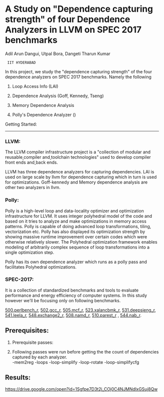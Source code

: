 A Study on "Dependence capturing strength" of four Dependence Analyzers in LLVM on SPEC 2017 benchmarks
=======================================================================================================

Adil Arun Dangui, Utpal Bora, Dangeti Tharun Kumar

     IIT HYDERABAD

In this project, we study the "dependence capturing strength" of the four dependence analyzers on SPEC 2017 benchmarks. Namely the following

1.  Loop Access Info (LAI)

2.  Dependence Analysis (Goff, Kennedy, Tseng)

3.  Memory Dependence Analysis

4.  Polly's Dependence Analyzer ()

Getting Started:

--------------------

### LLVM:

The LLVM compiler infrastructure project is a "collection of modular and reusable[  ](https://en.wikipedia.org/wiki/Compiler)compiler and[  ](https://en.wikipedia.org/wiki/Toolchain)toolchain technologies" used to develop compiler[  ](https://en.wikipedia.org/wiki/Compiler#Front_end)front ends and[  ](https://en.wikipedia.org/wiki/Compiler#Back_end)back ends.

LLVM has three dependence analyzers for capturing dependencies. LAI is used on large scale by llvm for dependence capturing which in turn is used for optimizations. Goff-kennedy and Memory dependence analysis are other two analyzers in llvm.

### Polly:

Polly is a high-level loop and data-locality optimizer and optimization infrastructure for LLVM. It uses integer polyhedral model of the code and based on it tries to analyze and make optimizations in memory access patterns. Polly is capable of doing advanced loop transformations, tiling, vectorization etc. Polly has also displayed its optimization strength by showing massive runtime improvement over certain codes which were otherwise relatively slower. The Polyhedral optimization framework enables modeling of arbitrarily complex sequence of loop transformations into a single optimization step.

Polly has its own dependence analyzer which runs as a polly pass and facilitates Polyhedral optimizations.

### SPEC-2017:

It is a collection of standardized benchmarks and tools to evaluate performance and energy efficiency of computer systems. In this study however we'll be focusing only on following benchmarks.

[500.perlbench_r](https://www.spec.org/cpu2017/Docs/benchmarks/500.perlbench_r.html), [502.gcc_r](https://www.spec.org/cpu2017/Docs/benchmarks/502.gcc_r.html), [505.mcf_r](https://www.spec.org/cpu2017/Docs/benchmarks/505.mcf_r.html), [523.xalancbmk_r](https://www.spec.org/cpu2017/Docs/benchmarks/523.xalancbmk_r.html), [531.deepsjeng_r](https://www.spec.org/cpu2017/Docs/benchmarks/531.deepsjeng_r.html), [541.leela_r](https://www.spec.org/cpu2017/Docs/benchmarks/541.leela_r.html), [548.exchange2_r](https://www.spec.org/cpu2017/Docs/benchmarks/548.exchange2_r.html), [508.namd_r](https://www.spec.org/cpu2017/Docs/benchmarks/508.namd_r.html), [510.parest_r](https://www.spec.org/cpu2017/Docs/benchmarks/510.parest_r.html) , [544.nab_r](https://www.spec.org/cpu2017/Docs/benchmarks/544.nab_r.html).

Prerequisites:
--------------

1.  Prerequisite passes:

1.  Following passes were run before getting the the count of dependencies captured by each analyzer.\
    -mem2reg  -loops  -loop-simplify  -loop-rotate  -loop-simplifycfg

Results:
--------

 <https://drive.google.com/open?id=1Sgfpe7D3t2j_COj0C4NJMNdlxGSuj8Qw>
